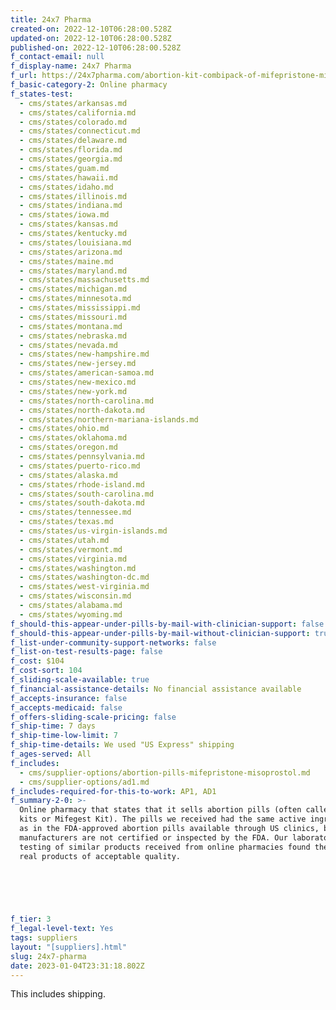 ```yaml
---
title: 24x7 Pharma
created-on: 2022-12-10T06:28:00.528Z
updated-on: 2022-12-10T06:28:00.528Z
published-on: 2022-12-10T06:28:00.528Z
f_contact-email: null
f_display-name: 24x7 Pharma
f_url: https://24x7pharma.com/abortion-kit-combipack-of-mifepristone-misoprostol/
f_basic-category-2: Online pharmacy
f_states-test:
  - cms/states/arkansas.md
  - cms/states/california.md
  - cms/states/colorado.md
  - cms/states/connecticut.md
  - cms/states/delaware.md
  - cms/states/florida.md
  - cms/states/georgia.md
  - cms/states/guam.md
  - cms/states/hawaii.md
  - cms/states/idaho.md
  - cms/states/illinois.md
  - cms/states/indiana.md
  - cms/states/iowa.md
  - cms/states/kansas.md
  - cms/states/kentucky.md
  - cms/states/louisiana.md
  - cms/states/arizona.md
  - cms/states/maine.md
  - cms/states/maryland.md
  - cms/states/massachusetts.md
  - cms/states/michigan.md
  - cms/states/minnesota.md
  - cms/states/mississippi.md
  - cms/states/missouri.md
  - cms/states/montana.md
  - cms/states/nebraska.md
  - cms/states/nevada.md
  - cms/states/new-hampshire.md
  - cms/states/new-jersey.md
  - cms/states/american-samoa.md
  - cms/states/new-mexico.md
  - cms/states/new-york.md
  - cms/states/north-carolina.md
  - cms/states/north-dakota.md
  - cms/states/northern-mariana-islands.md
  - cms/states/ohio.md
  - cms/states/oklahoma.md
  - cms/states/oregon.md
  - cms/states/pennsylvania.md
  - cms/states/puerto-rico.md
  - cms/states/alaska.md
  - cms/states/rhode-island.md
  - cms/states/south-carolina.md
  - cms/states/south-dakota.md
  - cms/states/tennessee.md
  - cms/states/texas.md
  - cms/states/us-virgin-islands.md
  - cms/states/utah.md
  - cms/states/vermont.md
  - cms/states/virginia.md
  - cms/states/washington.md
  - cms/states/washington-dc.md
  - cms/states/west-virginia.md
  - cms/states/wisconsin.md
  - cms/states/alabama.md
  - cms/states/wyoming.md
f_should-this-appear-under-pills-by-mail-with-clinician-support: false
f_should-this-appear-under-pills-by-mail-without-clinician-support: true
f_list-under-community-support-networks: false
f_list-on-test-results-page: false
f_cost: $104
f_cost-sort: 104
f_sliding-scale-available: true
f_financial-assistance-details: No financial assistance available
f_accepts-insurance: false
f_accepts-medicaid: false
f_offers-sliding-scale-pricing: false
f_ship-time: 7 days
f_ship-time-low-limit: 7
f_ship-time-details: We used "US Express" shipping
f_ages-served: All
f_includes:
  - cms/supplier-options/abortion-pills-mifepristone-misoprostol.md
  - cms/supplier-options/ad1.md
f_includes-required-for-this-to-work: AP1, AD1
f_summary-2-0: >-
  Online pharmacy that states that it sells abortion pills (often called MTP
  kits or Mifegest Kit). The pills we received had the same active ingredients
  as in the FDA-approved abortion pills available through US clinics, but the
  manufacturers are not certified or inspected by the FDA. Our laboratory
  testing of similar products received from online pharmacies found them to be
  real products of acceptable quality.


  ‍


  ‍
f_tier: 3
f_legal-level-text: Yes
tags: suppliers
layout: "[suppliers].html"
slug: 24x7-pharma
date: 2023-01-04T23:31:18.802Z
---
```


This includes shipping.
